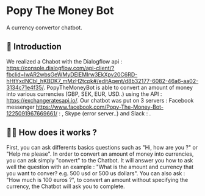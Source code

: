 # Popy The Money Bot
A currency convertor chatbot.

## 🐣 Introduction

We realized a Chabot with the Dialogflow api : https://console.dialogflow.com/api-client/?fbclid=IwAR2wbsGeWMyDElEMIrw3EkXpv20C6RD-hHtYxdNCbI_hKBDK7_mMzH2tcpk#/editAgent/d8b32177-6082-46a6-aa02-3134c71e4f35/. PopyTheMoneyBot is able to convert an amount of money into various currencies (GBP, SEK, EUR, USD..) using the API : https://exchangeratesapi.io/.
Our chatbot was put on 3 servers : Facebook messenger https://www.facebook.com/Popy-The-Money-Bot-1225091967669661/ : , Skype (error server..) and Slack : . 

## 🏃‍💻  How does it works ?

First, you can ask differents basics questions such as "Hi, how are you ?" or "Help me please". In order to convert an amount of money into currencies, you can ask simply "convert" to the Chatbot. It will answer you how to ask well the question with an example : "What is the amount and currency that you want to conver? e.g. 500 usd or 500 us dollars".
You can also ask : "How much is 100 euros ?", to convert an amount without specifying the currency, the Chatbot will ask you to complete.
